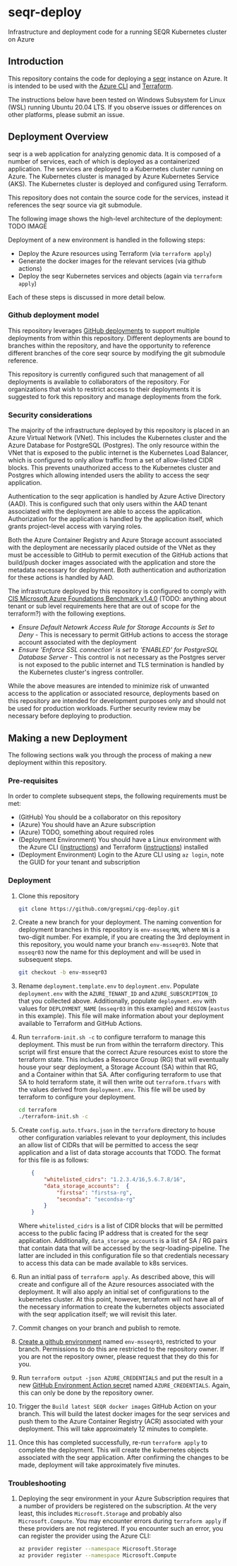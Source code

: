 # seqr-deploy
Infrastructure and deployment code for a running SEQR Kubernetes cluster on Azure

## Introduction

This repository contains the code for deploying a [seqr](https://seqr.broadinstitute.org) instance on Azure. It is intended to be used with the [Azure CLI](https://docs.microsoft.com/en-us/cli/azure/install-azure-cli?view=azure-cli-latest) and [Terraform](https://www.terraform.io/).

The instructions below have been tested on Windows Subsystem for Linux (WSL) running Ubuntu 20.04 LTS. If you observe issues or differences on other platforms, please submit an issue.

## Deployment Overview

seqr is a web application for analyzing genomic data. It is composed of a number of services, each of which is deployed as a containerized application. The services are deployed to a Kubernetes cluster running on Azure. The Kubernetes cluster is managed by Azure Kubernetes Service (AKS). The Kubernetes cluster is deployed and configured using Terraform.

This repository does not contain the source code for the services, instead it references the seqr source via git submodule.

The following image shows the high-level architecture of the deployment:
TODO IMAGE

Deployment of a new environment is handled in the following steps:

- Deploy the Azure resources using Terraform (via `terraform apply`)
- Generate the docker images for the relevant services (via github actions)
- Deploy the seqr Kubernetes services and objects (again via `terraform apply`)

Each of these steps is discussed in more detail below.

### Github deployment model

This repository leverages [GitHub deployments](https://docs.github.com/en/actions/deployment/about-deployments) to support multiple deployments from within this repository. Different deployments are bound to branches within the repository, and have the opportunity to reference different branches of the core seqr source by modifying the git submodule reference.

This repository is currently configured such that management of all deployments is available to collaborators of the repository. For organizations that wish to restrict access to their deployments it is suggested to fork this repository and manage deployments from the fork.

### Security considerations

The majority of the infrastructure deployed by this repository is placed in an Azure Virtual Network (VNet). This includes the Kubernetes cluster and the Azure Database for PostgreSQL (Postgres). The only resource within the VNet that is exposed to the public internet is the Kubernetes Load Balancer, which is configured to only allow traffic from a set of allow-listed CIDR blocks. This prevents unauthorized access to the Kubernetes cluster and Postgres which allowing intended users the ability to access the seqr application.

Authentication to the seqr application is handled by Azure Active Directory (AAD). This is configured such that only users within the AAD tenant associated with the deployment are able to access the application. Authorization for the application is handled by the application itself, which grants project-level access with varying roles.

Both the Azure Container Registry and Azure Storage account associated with the deployment are necessarily placed outside of the VNet as they must be accessible to GitHub to permit execution of the GitHub actions that build/push docker images associated with the application and store the metadata necessary for deployment. Both authentication and authorization for these actions is handled by AAD.

The infrastructure deployed by this repository is configured to comply with [CIS Microsoft Azure Foundations Benchmark v1.4.0](https://learn.microsoft.com/en-us/azure/governance/policy/samples/cis-azure-1-4-0) (TODO: anything about tenant or sub level requirements here that are out of scope for the terraform?) with the following exeptions.

- *Ensure Default Netowrk Access Rule for Storage Accounts is Set to Deny* - This is necessary to permit GitHub actions to access the storage account associated with the deployment
- *Ensure 'Enforce SSL connection' is set to 'ENABLED' for PostgreSQL Database Server* - This control is not necessary as the Postgres server is not exposed to the public internet and TLS termination is handled by the Kubernetes cluster's ingress controller.

While the above measures are intended to minimize risk of unwanted access to the application or associated resource, deployments based on this repository are intended for development purposes only and should not be used for production workloads. Further security review may be necessary before deploying to production.

## Making a new Deployment

The following sections walk you through the process of making a new deployment within this repository.

### Pre-requisites

In order to complete subsequent steps, the following requirements must be met:

- (GitHub) You should be a collaborator on this repository
- (Azure) You should have an Azure subscription
- (Azure) TODO, something about required roles
- (Deployment Environment) You should have a Linux environment with the Azure CLI ([instructions](https://learn.microsoft.com/en-us/cli/azure/install-azure-cli-linux?pivots=apt)) and Terraform ([instructions](https://developer.hashicorp.com/terraform/tutorials/aws-get-started/install-cli)) installed
- (Deployment Environment) Login to the Azure CLI using `az login`, note the GUID for your tenant and subscription

### Deployment

1. Clone this repository

    ```bash
    git clone https://github.com/gregsmi/cpg-deploy.git
    ```

1. Create a new branch for your deployment. The naming convention for deployment branches in this repository is `env-msseqrNN`, where `NN` is a two-digit number. For example, if you are creating the 3rd deployment in this repository, you would name your branch `env-msseqr03`. Note that `msseqr03` now the name for this deployment and will be used in subsequent steps.

    ```bash
    git checkout -b env-msseqr03
    ```

1. Rename `deployment.template.env` to `deployment.env`. Populate `deployment.env` with the `AZURE_TENANT_ID` and `AZURE_SUBSCRIPTION_ID` that you collected above. Additionally, populate `deployment.env` with values for `DEPLOYMENT_NAME` (`msseqr03` in this example) and `REGION` (`eastus` in this example). This file will make information about your deployment available to Terraform and GitHub Actions.

1. Run `terraform-init.sh -c` to configure terraform to manage this deployment. This must be run from within the terraform directory. This script will first ensure that the correct Azure resources exist to store the terraform state. This includes a Resource Group (RG) that will eventually house your seqr deployment, a Storage Account (SA) within that RG, and a Container within that SA. After configuring terraform to use that SA to hold terraform state, it will then write out `terraform.tfvars` with the values derived from `deployment.env`. This file will be used by terraform to configure your deployment.

    ```bash
    cd terraform
    ./terraform-init.sh -c
    ```

1. Create `config.auto.tfvars.json` in the `terraform` directory to house other configuration variables relevant to your deployment, this includes an allow list of CIDRs that will be permitted to access the seqr application and a list of data storage accounts that TODO. The format for this file is as follows:

    ```json
        {
            "whitelisted_cidrs": "1.2.3.4/16,5.6.7.8/16",
            "data_storage_accounts":  { 
                "firstsa": "firstsa-rg",
                "secondsa": "secondsa-rg"
            }
        }    
    ```

    Where `whitelisted_cidrs` is a list of CIDR blocks that will be permitted access to the public facing IP address that is created for the seqr application. Additionally, `data_storage_accounts` is a list of SA / RG pairs that contain data that will be accessed by the seqr-loading-pipeline. The latter are included in this configuration file so that credentials necessary to access this data can be made available to k8s services.

1. Run an initial pass of `terraform apply`. As described above, this will create and configure all of the Azure resources associated with the deployment. It will also apply an initial set of configurations to the kubernetes cluster. At this point, however, terraform will not have all of the necessary information to create the kubernetes objects associated with the seqr application itself; we will revisit this later.

1. Commit changes on your branch and publish to remote.

1. [Create a github environment](https://docs.github.com/en/actions/deployment/targeting-different-environments/using-environments-for-deployment#creating-an-environment) named `env-msseqr03`, restricted to your branch. Permissions to do this are restricted to the repository owner. If you are not the repository owner, please request that they do this for you.

1. Run `terraform output -json AZURE_CREDENTIALS` and put the result in a new [GitHub Environment Action secret](https://docs.github.com/en/actions/security-guides/encrypted-secrets#creating-encrypted-secrets-for-a-repository) named `AZURE_CREDENTIALS`. Again, this can only be done by the repository owner.

1. Trigger the `Build latest SEQR docker images` GitHub Action on your branch. This will build the latest docker images for the seqr services and push them to the Azure Container Registry (ACR) associated with your deployment. This will take approximately 12 minutes to complete.

1. Once this has completed successfully, re-run `terraform apply` to complete the deployment. This will create the kubernetes objects associated with the seqr application. After confirming the changes to be made, deployment will take approximately five minutes.

### Troubleshooting

1. Deploying the seqr environment in your Azure Subscription requires that a number of providers be registered on the subscription. At the very least, this includes `Microsoft.Storage` and probably also `Microsoft.Compute`. You may encounter errors during `terraform apply` if these providers are not registered. If you encounter such an error, you can register the provider using the Azure CLI:

    ```bash
    az provider register --namespace Microsoft.Storage
    az provider register --namespace Microsoft.Compute
    ```